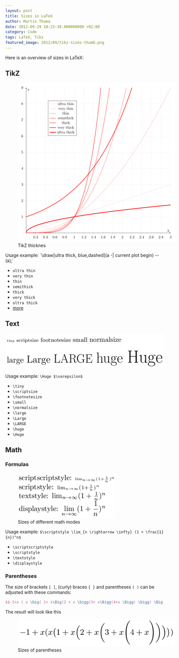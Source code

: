 ```yaml
---
layout: post
title: Sizes in LaTeX
author: Martin Thoma
date: 2012-09-29 18:23:38.000000000 +02:00
category: Code
tags: LaTeX, Tikz
featured_image: 2012/09/tikz-sizes-thumb.png
---
```

Here is an overview of sizes in LaTeX:

<h2>TikZ</h2>
<figure class="aligncenter">
            <a href="../images/2012/09/tikz-sizes.png"><img src="../images/2012/09/tikz-sizes.png" alt="TikZ thicknes" style="max-width:500px;max-height:503px" class="size-full"/></a>
            <figcaption class="text-center">TikZ thicknes</figcaption>
        </figure>
Usage example:
`\draw[ultra thick, blue,dashed](a -| current plot begin) -- (a);`
<ul>
	<li><code>ultra thin</code></li>
	<li><code>very thin</code></li>
	<li><code>thin</code></li>
	<li><code>semithick</code></li>
	<li><code>thick</code></li>
	<li><code>very thick</code></li>
	<li><code>ultra thick</code></li>
    <li><a href="http://tex.stackexchange.com/q/106742/5645">more</a></li>
</ul>
<h2>Text</h2>
<p style="text-align: center;"><a href="../images/2012/09/text-sizes-latex.png"><img class="size-full wp-image-45921 aligncenter" title="Text sizes in LaTeX" src="../images/2012/09/text-sizes-latex.png" alt="Text sizes in LaTeX" width="512" height="110" /></a></p>
Usage example:
<code>\Huge $\varepsilon$</code>
<ul>
	<li><code>\tiny</code></li>
	<li><code>\scriptsize</code></li>
	<li><code>\footnotesize</code></li>
	<li><code>\small</code></li>
	<li><code>\normalsize</code></li>
	<li><code>\large</code></li>
	<li><code>\Large</code></li>
	<li><code>\LARGE</code></li>
	<li><code>\huge</code></li>
	<li><code>\Huge</code></li>
</ul>

## Math
### Formulas
<figure class="aligncenter">
            <a href="../images/2012/09/latex-math-sizes.png"><img src="../images/2012/09/latex-math-sizes.png" alt="Sizes of different math modes" style="max-width:309px;max-height:145px;" class="size-full wp-image-45931"/></a>
            <figcaption class="text-center">Sizes of different math modes</figcaption>
        </figure>
Usage example:
<code>$\scriptstyle \lim_{n \rightarrow \infty} (1 + \frac{1}{n})^n$</code>
<ul>
	<li><code>\scriptscriptstyle</code></li>
	<li><code>\scriptstyle</code></li>
	<li><code>\textstyle</code></li>
	<li><code>\displaystyle</code></li>
</ul>

### Parentheses
The size of brackets `[ ]`, (curly) braces `{ }` and parentheses `( )` can be 
adjusted with these commands:

```latex
$$-1+x ( x \big( 1+ x\Big(2 + x \bigg(3+ x\Bigg(4+x \Bigg) \bigg) \Big) \big) )$$
```

The result will look like this

<figure class="aligncenter">
            <a href="../images/2012/09/latex-parentheses-sizes.png"><img src="../images/2012/09/latex-parentheses-sizes.png" alt="Sizes of parentheses" style="max-width:500px;" class="size-full"/></a>
            <figcaption class="text-center">Sizes of parentheses</figcaption>
        </figure>
